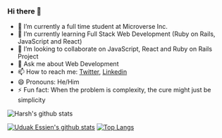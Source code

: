 ### Hi there 👋

- 🔭 I’m currently a full time student at Microverse Inc.
- 🌱 I’m currently learning Full Stack Web Development (Ruby on Rails, JavaScript and React)
- 👯 I’m looking to collaborate on JavaScript, React and Ruby on Rails Project
- 💬 Ask me about Web Development
- 📫 How to reach me: [Twitter](https://twitter.com/acushlakoncept), [Linkedin](https://www.linkedin.com/in/acushlakoncept/)
- 😄 Pronouns: He/Him
- ⚡ Fun fact: When the problem is complexity, the cure might just be simplicity

<!--
**acushlakoncept/acushlakoncept** is a ✨ _special_ ✨ repository because its `README.md` (this file) appears on your GitHub profile.

- 🤔 I’m looking for help with ...
-->

![Harsh's github stats](https://github-readme-stats.vercel.app/api?username=acushlakoncept&hide=["issues"]&show_icons=true)

[![Uduak Essien's github stats](https://github-readme-stats.vercel.app/api?username=acushlakoncept&show_icons=true&theme=radical)](https://github.com/acushlakoncept/github-readme-stats)  [![Top Langs](https://github-readme-stats.vercel.app/api/top-langs/?username=acushlakoncept&show_icons=true&theme=radical&layout=compact)](https://github.com/acushlakoncept/github-readme-stats)
